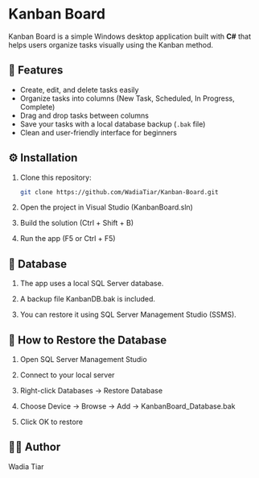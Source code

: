 # Kanban Board

Kanban Board is a simple Windows desktop application built with **C#** that helps users organize tasks visually using the Kanban method.

## 🧩 Features
- Create, edit, and delete tasks easily  
- Organize tasks into columns (New Task, Scheduled, In Progress, Complete)  
- Drag and drop tasks between columns  
- Save your tasks with a local database backup (`.bak` file)  
- Clean and user-friendly interface for beginners  

## ⚙️ Installation
1. Clone this repository:
   ```bash
   git clone https://github.com/WadiaTiar/Kanban-Board.git
2. Open the project in Visual Studio (KanbanBoard.sln)

3. Build the solution (Ctrl + Shift + B)

4. Run the app (F5 or Ctrl + F5)

## 💾 Database
1. The app uses a local SQL Server database.

2. A backup file KanbanDB.bak is included.

3. You can restore it using SQL Server Management Studio (SSMS).

## 🧠 How to Restore the Database
1. Open SQL Server Management Studio

2. Connect to your local server

3. Right-click Databases → Restore Database

4. Choose Device → Browse → Add → KanbanBoard_Database.bak

5. Click OK to restore

## 👩‍💻 Author
Wadia Tiar
